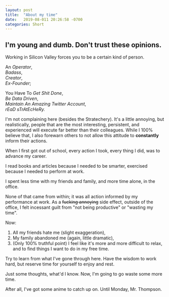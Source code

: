 ```yaml
---
layout: post
title:  "About my time"
date:   2019-08-011 20:26:58 -0700
categories: Short
---
```

I'm young and dumb. Don't trust these opinions.
--

Working in Silicon Valley forces you to be a certain kind of person.

An *Operator*,  
*Badass*,  
*Creator*,  
*Ex-Founder*;

You Have To *Get Shit Done*,  
*Be Data Driven*,  
*Maintain An Amazing Twitter Account*,  
*rEaD sTrAtEcHeRy.*   

I'm not complaining here (besides the Stratechery). It's a little annoying, but realistically, people that are the most interesting, persistent, and experienced will execute far better than their colleagues. While I 100% believe that, I also forewarn others to not allow this attitude to **constantly** inform their actions.

When I first got out of school, every action I took, every thing I did, was to advance my career.

I read books and articles because I needed to be smarter, exercised because I needed to perform at work.  

I spent less time with my friends and family, and more time alone, in the office.  

None of that came from within; it was all action informed by my performance at work. As a ~~fucking annoying~~ side effect, outside of the office, I felt incessant guilt from "not being productive" or "wasting my time".

Now:  
1. All my friends hate me (slight exaggeration),  
2. My family abandoned me (again, little dramatic),  
3. (Only 100% truthful point) I feel like it's more and more difficult to relax, and to find things I want to do in my free time.

Try to learn from what I've gone through here. Have the wisdom to work hard, but reserve time for yourself to enjoy and rest.

Just some thoughts, what'd I know. Now, I'm going to go waste some more time.

After all, I've got some anime to catch up on. Until Monday, Mr. Thompson.
